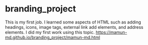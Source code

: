 # branding_project
This is my first job. I learned some aspects of HTML such as adding headings, icons, image tags, external link add elements, and address elements. I did my first work using this topic.
https://mamun-md.github.io/branding_project/mamun-md.html
